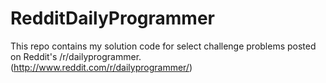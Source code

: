 RedditDailyProgrammer
=====================

This repo contains my solution code for select challenge problems posted on Reddit's
/r/dailyprogrammer. (http://www.reddit.com/r/dailyprogrammer/)
